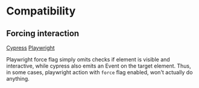 # Compatibility

## Forcing interaction
[Cypress](https://docs.cypress.io/guides/core-concepts/interacting-with-elements#Forcing)
[Playwright](https://playwright.dev/docs/input#forcing-the-click)

Playwright force flag simply omits checks if element is visible and interactive, while cypress also emits an Event on the target element. Thus, in some cases, playwright action with `force` flag enabled, won't actually do anything.
